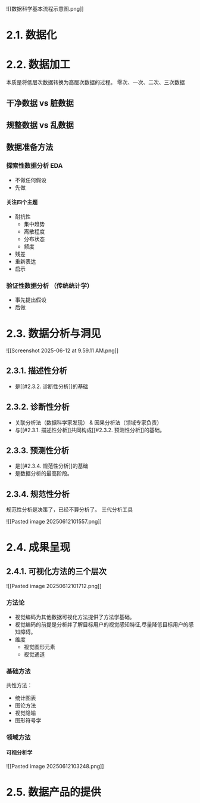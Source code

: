 ![[数据科学基本流程示意图.png]]
# 2.1. 数据化
# 2.2. 数据加工
本质是将低层次数据转换为高层次数据的过程。
零次、一次、二次、三次数据
## 干净数据 vs 脏数据
## 规整数据 vs 乱数据

## 数据准备方法
### 探索性数据分析 EDA
- 不做任何假设
- 先做
#### 关注四个主题
- 耐抗性
	- 集中趋势
	- 离散程度
	- 分布状态
	- 频度
- 残差
- 重新表达
- 启示
### 验证性数据分析 （传统统计学）
- 事先提出假设
- 后做

# 2.3. 数据分析与洞见
![[Screenshot 2025-06-12 at 9.59.11 AM.png]]

## 2.3.1. 描述性分析
- 是[[#2.3.2. 诊断性分析]]的基础
## 2.3.2. 诊断性分析
- 关联分析法（数据科学家发现） & 因果分析法（领域专家负责）
- 与[[#2.3.1. 描述性分析]]共同构成[[#2.3.2. 预测性分析]]的基础。

## 2.3.3. 预测性分析
- 是[[#2.3.4. 规范性分析]]的基础
- 是数据分析的最高阶段。
## 2.3.4. 规范性分析
规范性分析是决策了，已经不算分析了。
三代分析工具


![[Pasted image 20250612101557.png]]
# 2.4. 成果呈现
## 2.4.1. 可视化方法的三个层次
![[Pasted image 20250612101712.png]]
### 方法论
- 视觉编码为其他数据可视化方法提供了方法学基础。
- 视觉编码的前提是分析并了解目标用户的视觉感知特征,尽量降低目标用户的感知障碍。
- 维度
	- 视觉图形元素
	- 视觉通道
### 基础方法
共性方法：
- 统计图表
- 图论方法
- 视觉隐喻
- 图形符号学
### 领域方法
#### 可视分析学
![[Pasted image 20250612103248.png]]
# 2.5. 数据产品的提供
